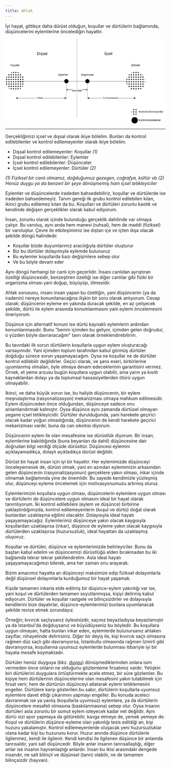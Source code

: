 ```yaml
---
title: Ahlak
---
```


İyi hayat, gittikçe daha dürüst olduğun, koşullar ve dürtülerin bağlamında,
düşüncelerini eylemlerine öncelediğin hayattır.

![](ahlak.png)

---

Gerçekliğimizi içsel ve dışsal olarak ikiye bölelim. Bunları da kontrol
edilebilenler ve kontrol edilemeyenler olarak ikiye bölelim.

- Dışsal kontrol edilemeyenler: Koşullar _(1)_
- Dışsal kontrol edilebilenler: Eylemler
- İçsel kontrol edilebilenler: Düşünceler
- İçsel kontrol edilemeyenler: Dürtüler _(2)_

_(1) Fiziksel bir canlı olmamız, doğduğumuz gezegen, coğrafya, kültür vb_
_(2) Henüz duygu ya da benzeri bir şeye dönüşmemiş ham içsel tetikleyiciler_

Eylemler ve düşüncelerde iradeden bahsedebiliriz, koşullar ve dürtülerde ise
iradeden bahsedemeyiz. Tanım gereği ilk grubu kontrol edilebilen kılan, ikinci
grubu edilemez kılan da bu. Koşulları ve dürtüleri zorunlu kaotik ve kendinde
değişen gerçeklikler olarak kabul ediyorum.

İnsan, zorunlu olarak içinde bulunduğu gerçeklik dahilinde var olmaya çalışır.
Bu varoluş, aynı anda hem manevi (ruhsal), hem de maddi (fiziksel) bir
varoluştur. Çevre ile etkileşimimiz ise dıştan içe ve içten dışa olacak şekilde
döngü halindedir.

- Koşullar bizde duyumlarımız aracılığıyla dürtüler oluşturur
- Biz bu dürtüler dolayımıyla eylemde bulunuruz
- Bu eylemler koşullarda bazı değişimlere sebep olur
- Ve bu böyle devam eder

Aynı döngü herhangi bir canlı için geçerlidir. İnsanı canlıdan ayrıştıran
özelliği düşüncesidir, benzeştiren özelliği ise diğer canlılar gibi fiziki bir
organizma olması yani doğup, büyüyüp, ölmesidir.

Ahlak sorusunu, insanı insan yapan bu özelliğin, yani düşüncenin (ya da
iradenin) nereye konumlanacağına ilişkin bir soru olarak anlıyorum. Cevap
olarak; düşüncenin eyleme en yakında duracak şekilde, en az çelişecek şekilde,
dürtü ile eylem arasında konumlanmasını yani eylemi öncelemesini öneriyorum.

Düşünce için alternatif konum ise dürtü kaynaklı eylemlerin ardından
konumlanmasıdır. Bunu "benim içimden bu geliyor, içimden gelen doğrudur, o
yüzden böyle davranacağım" tavrı olarak örneklendirebilirim.

Bu tavırdaki ilk sorun dürtülerin koşullarla uygun eylem oluşturacağı
varsayımıdır. Yani içimden toplum tarafından kabul görmüş dürtüler doğduğu
sürece sorun yaşamayacağım. Oysa ne koşullar ne de dürtüler kontrol edilebilir
değildirler. Geçici olarak, ve şans eseri, birbirlerine uyumlanmış olmaları,
öyle olmaya devam edeceklerinin garantisini vermez. Örnek, et yeme arzusu bugün
koşullara uygun olabilir, ama yarın ya kısıtlı kaynaklardan dolayı ya da
toplumsal hassasiyetlerden ötürü uygun olmayabilir.

İkinci, ve daha büyük sorun ise, bu haliyle düşüncenin, bir eylem meşrulaştırma
(rasyonalizasyon) mekanizması olmaya mahkum edilmesidir. Eylem düşünceden önce
olduğundan, düşünceye sadece onu anlamlandırmak kalmıştır. Oysa düşünce aynı
zamanda dürtüsel olmayan yegane içsel tetikleyicidir. Dürtüler durulduğunda,
yani harekete geçirici olacak kadar yoğun olmadığında, düşüncenin de kendi
harekete geçirici mekanizması vardır, buna da can sıkıntısı diyorum.

Düşüncenin eylem ile olan mesafesine ise dürüstlük diyorum. Bir insan,
eylemlerine bakıldığında (buna beyanları da dahil) düşüncesine dair doğrudan
bilgi verdiği ölçüde dürüsttür. Düşüncesi eylemini açıklayamadıkça, dolaylı
açıkladıkça dürüst değildir.

Dürüst bir hayat insan için iyi bir hayattır. Her eylemimizde düşünceyi
önceleyemesek de, dürüst olmak, yani en azından eylemimizin arkasından gelen
düşüncenin (rasyonalizasyonun) gerçeklere yakın olması, inkar içinde olmamak
bağlamında yine de önemlidir. Bu sayede kendimizle yüzleşmiş olur, düşünceyi
eyleme öncelemek için motivasyonumuzu artırmış oluruz.

Eylemlerimizin koşullara uygun olması, düşüncelerin eylemlere uygun olması ve
dürtülerin de düşüncelere uygun olmasını ideal bir hayat olarak tanımlıyorum.
İki kontrol edilebileni (eylem ve düşünce) birbirine yaklaştırdığımızda, kontrol
edilemeyenlerin (koşul ve dürtü) doğal olarak bunlardan uzaklaşma eğilimi
olacaktır. Dolayısıyla ideal hayatı yaşayamayacağız. Eylemlerimiz düşünceye
yakın olacak kaygısıyla koşullardan uzaklaşırsa (inkar), düşünce de eyleme yakın
olacak kaygısıyla dürtülerden uzaklaşırsa (huzursuzluk), ideal hayattan da
uzaklaşmış oluyoruz.

Koşullar ve dürtüler, düşünce ve eylemlerimizde belirleyiciler. Bunu da baştan
kabul edelim ve düşüncemizi dürüstlüğü elden bırakmadan bu iki bağlamda tekrar
tekrar şekillendirelim. Asla ideal hayatı yaşayamayacağımızı bilerek, ama her
zaman onu arayarak.

Bizim amacımız hayatta arı düşünceyi maksimize edip fiziksel dolayımlarla değil
düşünsel dolayımlarla kurduğumuz bir hayat yaşamak.

Kişide tamamen inkarla elde edilmiş bir düşünce-eylem yakınlığı var ise, yani
koşul ve dürtülerden tamamen soyutlanmışsa, kişiyi delirmiş kabul ediyorum.
Dürtüler ve koşullar rastgele ve bilinçsizdirler ve dolayısıyla kendilerini bize
dayatırlar, düşünce-eylemlerimizi bunlara uyumlanacak şekilde revize etmek
zorundayız.

Örneğin; kıvırcık saçlıysanız öylesinizdir, saçınız beyazladıysa beyazlamıştır
ya da İstanbul'da doğduysanız ve büyüdüyseniz bu böyledir. Bu koşullara uygun
olmayan, hatta bunları inkar eden, eylemlerde bulunursanız ahlaken zayıflar,
nihayetinde delirirsiniz. Diğer bir deyiş ile, kişi kıvırcık saçlı olmasına
rağmen düz saçlı gibi davranıyorsa, İstanbullu olmasında rağmen İzmirli gibi
davranıyorsa, koşullarına uyumsuz eylemlerde bulunması itibariyle iyi bir hayata
mesafe koymaktadır.

Dürtüler henüz duyguya (bkz. [duygu](duygu.md)) dönüşmediklerinden onlara isim
vermeden önce onların ne olduğunu gözlemleme fırsatımız vardır. Yetişkin biri
dürtülerini duygulara örtüştürmekte acele etmez, bir süre gözlemler. Bu kişiye
hem dürtülerinin düşüncelerine olan mesafesini yakın tutabilmek için fırsat
verir, hem de dürtünün düşünceyi atlatarak eylemi tetiklemesini engeller.
Dürtülere karşı gösterilen bu sabır, dürtülerin koşullarla uyumsuz eylemlere
davet ettiği çıkarımını yapmayı engeller. Bu konuda aceleci davranmak ise ya
yanlış (koşullarla uyumsuz) eylemlere, ya da dürtülerin düşüncelere mesafeli
olmasına (baskılanmasına) sebep olur. Oysa insanın dürtüleri asla zorunlu bir
somut eylem isteyecek kadar net değildir. Aynı dürtü sizi spor yapmaya da
götürebilir, kavga etmeye de, yemek yemeye de. Koşul ve dürtülerin
düşünce-eyleme olan yakınlığı tesis edildiği an, kişi huzuru yakalamıştır.
Kontrol edilemeyenlerde oluşacak yeni huzursuzluklar olana kadar kişi bu
huzurunu korur. Huzur anında düşünce dürtülerle ilgilenmez, kendi ile ilgilenir.
Kendi kendisi ile ilgilenen düşünce bir anlamda tanrısaldır, yani salt
düşüncedir. Böyle anlar insanın tanrısallaştığı, diğer anlar ise insanın
hayvanlaştığı anlardır. İnsan bu ikisi arasındaki dengede insandır, ne salt
bilinçli ve düşünsel (tanrı) olabilir, ne de tamamen bilinçsizdir (hayvan).
